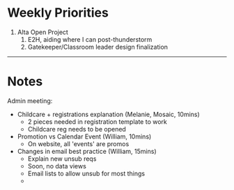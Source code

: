 # Weekly Priorities
1. Alta Open Project
    1. E2H, aiding where I can post-thunderstorm
    2. Gatekeeper/Classroom leader design finalization
---
# Notes

Admin meeting:
- Childcare + registrations explanation (Melanie, Mosaic, 10mins)
	- 2 pieces needed in registration template to work
	- Childcare reg needs to be opened
- Promotion vs Calendar Event (William, 10mins)
	- On website, all 'events' are promos
- Changes in email best practice (William, 15mins)
	- Explain new unsub reqs
	- Soon, no data views
	- Email lists to allow unsub for most things
	- 